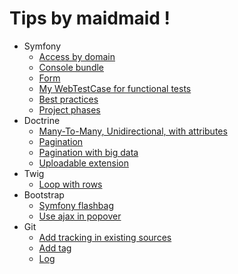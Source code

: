 # Tips by maidmaid !

- Symfony
  - [Access by domain](doc/symfony/access-by-domain.md)
  - [Console bundle](doc/symfony/console-bundle.md)
  - [Form](doc/symfony/form.md)
  - [My WebTestCase for functional tests](doc/symfony/WebTestCase.php)
  - [Best practices](doc/symfony/symfony-best-practice.md)
  - [Project phases](doc/symfony/symfony-project-phase.md)
- Doctrine
  - [Many-To-Many, Unidirectional, with attributes](doc/doctrine/many-to-many.md)
  - [Pagination](doc/doctrine/pagination.md)
  - [Pagination with big data](doc/doctrine/pagination-big-data.md)
  - [Uploadable extension](doc/doctrine/uploadable.md)
- Twig
  - [Loop with rows](doc/twig/loop-with-rows.md)
- Bootstrap
  - [Symfony flashbag](doc/bootstrap/flashbag-symfony.md)
  - [Use ajax in popover](doc/bootstrap/use-ajax-in-popover.md)
- Git
  - [Add tracking in existing sources](doc/git/existing-sources.md)
  - [Add tag](doc/git/tag.md)
  - [Log](doc/git/log.md)
